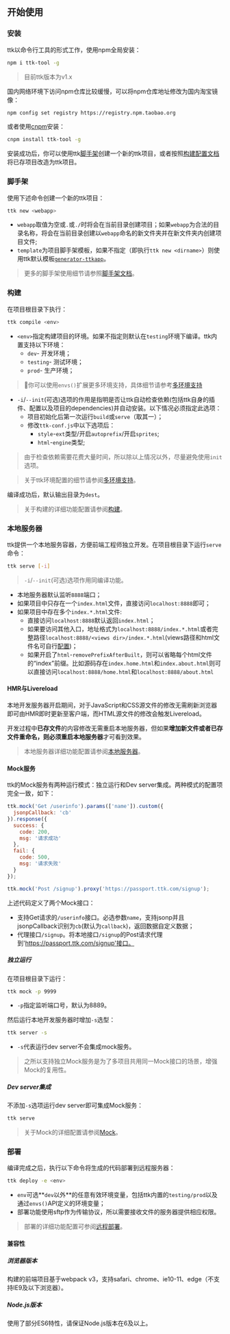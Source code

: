 ## 开始使用

### 安装

ttk以命令行工具的形式工作，使用npm全局安装：

```bash
npm i ttk-tool -g
```

> 目前ttk版本为v1.x

国内网络环境下访问npm仓库比较缓慢，可以将npm仓库地址修改为国内淘宝镜像：

```bash
npm config set registry https://registry.npm.taobao.org
```

或者使用[cnpm](https://cnpmjs.org/)安装：

```bash
cnpm install ttk-tool -g
```

安装成功后，你可以使用ttk[脚手架](_scaffold.md)创建一个新的ttk项目，或者按照[构建配置文档](_build.md)将已存项目改造为ttk项目。

### 脚手架

使用下述命令创建一个新的ttk项目：
```bash
ttk new <webapp>
```

* `webapp`取值为空或`.`或`./`时将会在当前目录创建项目；如果`webapp`为合法的目录名称，将会在当前目录创建以`webapp`命名的新文件夹并在新文件夹内创建项目文件;
* `template`为项目脚手架模板，如果不指定（即执行`ttk new <dirname>`）则使用ttk默认模板[`generator-ttkapp`](https://github.com/thethreekingdoms/generator-ttkapp)。

> 更多的脚手架使用细节请参照[脚手架文档](_scaffold.md)。

### 构建

在项目根目录下执行：

```bash
ttk compile <env>
```

* `<env>`指定构建项目的环境。如果不指定则默认在`testing`环境下编译。ttk内置支持以下环境：
    * `dev`- 开发环境；
    * `testing`- 测试环境；
    * `prod`- 生产环境；
    
> 你可以使用`envs()`扩展更多环境支持，具体细节请参考[多环境支持](./_envs.md)

* `-i`/`--init`(可选)选项的作用是指明是否让ttk自动检查依赖(包括ttk自身的插件、配置以及项目的dependencies)并自动安装。以下情况必须指定此选项：
  * 项目初始化后第一次运行`build`或`serve`（取其一）；
  * 修改`ttk-conf.js`中以下选项后：
    * `style`-`ext`类型/开启`autoprefix`/开启`sprites`;
    * `html`-`engine`类型;

> 由于检查依赖需要花费大量时间，所以除以上情况以外，尽量避免使用`init`选项。

> 关于ttk环境配置的细节请参阅[多环境支持](_envs.md)。

编译成功后，默认输出目录为`dest`。

> 关于构建的详细功能配置请参阅[构建](_build.md)。

### 本地服务器
ttk提供一个本地服务容器，方便前端工程师独立开发。在项目根目录下运行`serve`命令：

```bash
ttk serve [-i]
```

> `-i`/`--init`(可选)选项作用同编译功能。

* 本地服务器默认监听`8888`端口；
* 如果项目中只存在一个`index.html`文件，直接访问`localhost:8888`即可；
* 如果项目中存在多个`index.*.html`文件:
  * 直接访问`localhost:8888`默认返回`index.html`；
  * 如果要访问其他入口，地址格式为`localhost:8888/index.*.html`或者完整路径`localhost:8888/<views dir>/index.*.html`(views路径和html文件名可自行[配置](_config-html.md))；
  * 如果开启了`html`-`removePrefixAfterBuilt`，则可以省略每个html文件的“index”前缀。比如源码存在`index.home.html`和`index.about.html`则可以直接访问`localhost:8888/home.html`和`localhost:8888/about.html`

#### HMR与Livereload

本地开发服务器开启期间，对于JavaScript和CSS源文件的修改无需刷新浏览器即可由HMR即时更新至客户端，而HTML源文件的修改会触发Livereload。

开发过程中**已存文件**的内容修改无需重启本地服务器，但如果**增加新文件或者已存文件重命名，则必须重启本地服务器**才可看到效果。

> 本地服务器详细功能配置请参阅[本地服务器](_devserver.md)。

#### Mock服务

ttk的Mock服务有两种运行模式：独立运行和Dev server集成。两种模式的配置项完全一致，如下：

```javascript
ttk.mock('Get /userinfo').params(['name']).custom({
  jsonpCallback: 'cb'
}).response({
  success: {
    code: 200,
    msg: '请求成功'
  },
  fail: {
    code: 500,
    msg: '请求失败'
  }
});

ttk.mock('Post /signup').proxy('https://passport.ttk.com/signup');
```

上述代码定义了两个Mock接口：
* 支持Get请求的`/userinfo`接口。必选参数`name`，支持jsonp并且jsonpCallback识别为`cb`(默认为`callback`)，返回数据自定义数据；
* 代理接口`/signup`。将本地接口`/signup`的Post请求代理到'https://passport.ttk.com/signup'接口。

##### 独立运行
在项目根目录下运行：
```bash
ttk mock -p 9999
```
* `-p`指定监听端口号，默认为8889。

然后运行本地开发服务器时增加`-s`选型：
```bash
ttk server -s
```
* `-s`代表运行dev server不会集成mock服务。

> 之所以支持独立Mock服务是为了多项目共用同一Mock接口的场景，增强Mock的复用性。

##### Dev server集成
不添加`-s`选项运行dev server即可集成Mock服务：
```bash
ttk serve
```

> 关于Mock的详细配置请参阅[Mock](_mock.md)。

### 部署

编译完成之后，执行以下命令将生成的代码部署到远程服务器：

```bash
ttk deploy -e <env>
```

* `env`可选**`dev`以外**的任意有效环境变量，包括ttk内置的`testing/prod`以及通过`envs()`API定义的环境变量；
* 部署功能使用sftp作为传输协议，所以需要接收文件的服务器提供相应权限。

> 部署的详细功能配置可参阅[远程部署](_deploy.md)。

#### 兼容性
##### 浏览器版本
构建的前端项目基于webpack v3，支持safari、chrome、ie10-11、edge（不支持IE9及以下浏览器）。

##### Node.js版本
使用了部分ES6特性，请保证Node.js版本在6及以上。
